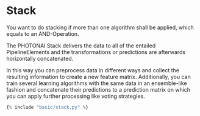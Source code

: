 <h1>Stack</h1>
<div class="photon-docu-header">
    <p>
        You want to do stacking if more than one algorithm shall be applied, which equals to an AND-Operation.
    </p>
    <p>
        The PHOTONAI Stack delivers the data to all of the entailed PipelineElements and the transformations or 
        predictions are afterwards horizontally concatenated.
    </p>
    <p>
        In this way you can preprocess data in different ways and collect the resulting information to create a new
        feature matrix. Additionally, you can train several learning algorithms with the same data in an ensemble-like
        fashion and concatenate their predictions to a prediction matrix on which you can apply further processing like
        voting strategies.
    </p>
</div>

``` python
{% include "basic/stack.py" %}

```